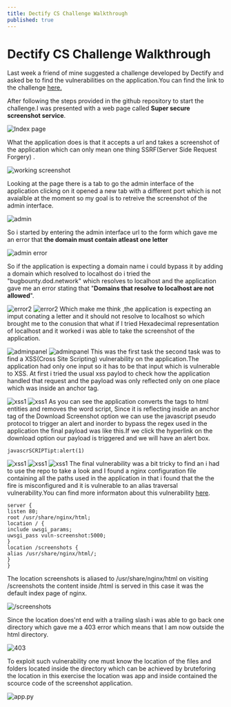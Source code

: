 ```yaml
---
title: Dectify CS Challenge Walkthrough
published: true
---
```


# Dectify CS Challenge Walkthrough

Last week a friend of mine suggested a challenge developed by Dectify and asked be to find the vulnerabilities on the application.You can find the link to the challenge [here.](https://github.com/detectify/cs-challenge)

After following the steps provided in the github repository to start the challenge.I was presented with a web page called **Super secure screenshot service**.

![Index page](https://github.com/apoorvaniranjan/apoorvaniranjan.github.io/raw/main/assets/images/dectify-cs/1.png)

What the application does is that it accepts a url and takes a screenshot of the application which can only mean one thing SSRF(Server Side Request Forgery) .

![working screenshot](https://github.com/apoorvaniranjan/apoorvaniranjan.github.io/raw/main/assets/images/dectify-cs/2.png)

Looking at the page there is a tab to go the admin interface of the application clickng on it opened a new tab with a different port which is not avaialble at the moment so my goal is to retreive the screenshot of the admin interface. 

![admin](https://github.com/apoorvaniranjan/apoorvaniranjan.github.io/raw/main/assets/images/dectify-cs/3.png)

So i started by entering the admin interface url to the form which gave me an error that **the domain must contain atleast one letter**

![admin error](https://github.com/apoorvaniranjan/apoorvaniranjan.github.io/raw/main/assets/images/dectify-cs/4.png)

So if the application is expecting a domain name i could bypass it by adding a domain which resolved to localhost do i tried the "bugbounty.dod.network" which resolves to localhost and the application gave me an error stating that "**Domains that resolve to localhost are not allowed**". 

![error2](https://github.com/apoorvaniranjan/apoorvaniranjan.github.io/raw/main/assets/images/dectify-cs/5.png)
![error2](https://github.com/apoorvaniranjan/apoorvaniranjan.github.io/raw/main/assets/images/dectify-cs/6.png)
Which make me think ,the application is expecting an imput conating a letter and it should not resolve to localhost so which brought me to the conusion that what if I tried Hexadecimal representation of localhost and it worked i was able to take the screenshot of the application.

![adminpanel](https://github.com/apoorvaniranjan/apoorvaniranjan.github.io/raw/main/assets/images/dectify-cs/7.png)
![adminpanel](https://github.com/apoorvaniranjan/apoorvaniranjan.github.io/raw/main/assets/images/dectify-cs/8.png)
This was the first task the second task was to find a XSS(Cross Site Scripting) vulnerability on the application.The application had only one input so it has to be that input which is vulnerable to XSS. At first i tried the usual xss paylod to check how the application handled that request and the payload was only reflected only on one place which was inside an anchor tag.

![xss1](https://github.com/apoorvaniranjan/apoorvaniranjan.github.io/raw/main/assets/images/dectify-cs/9.png)
![xss1](https://github.com/apoorvaniranjan/apoorvaniranjan.github.io/raw/main/assets/images/dectify-cs/10.png)
As you can see the application converts the tags to html entities and removes the word script, Since it is reflecting inside an anchor tag of the Download Screenshot option we can use the javascript pseudo protocol to trigger an alert and inorder to bypass the regex used in the application the final payload was like this.If we click the hyperlink on the download option our payload is triggered and we will have an alert box.

    javascrSCRIPTipt:alert(1)

![xss1](https://github.com/apoorvaniranjan/apoorvaniranjan.github.io/raw/main/assets/images/dectify-cs/11.png)
![xss1](https://github.com/apoorvaniranjan/apoorvaniranjan.github.io/raw/main/assets/images/dectify-cs/12.png)
![xss1](https://github.com/apoorvaniranjan/apoorvaniranjan.github.io/raw/main/assets/images/dectify-cs/13.png)
The final vulnerability was a bit tricky to find an i had to use the repo to take a look and I found a nginx configuration file containing all the paths used in the application in that i found that the the fire is misconfigured and it is vulnerable to an alias traversal vulnerability.You can find more informaton about this vulnerability [here](https://i.blackhat.com/us-18/Wed-August-8/us-18-Orange-Tsai-Breaking-Parser-Logic-Take-Your-Path-Normalization-Off-And-Pop-0days-Out-2.pdf).

```
server {
listen 80;
root /usr/share/nginx/html;
location / {
include uwsgi_params;
uwsgi_pass vuln-screenshot:5000;
}
location /screenshots {
alias /usr/share/nginx/html/;
}
}
```
The location screenshots is aliased to /usr/share/nginx/html on visiting /screenshots the content inside /html is served in this case it was the default index page of nginx.

![/screenshots](https://github.com/apoorvaniranjan/apoorvaniranjan.github.io/raw/main/assets/images/dectify-cs/14.png)
                       
 Since the location does'nt end with a trailing slash i was able to go back one directory which gave me a 403 error which means that I am now outside the html directory. 

![403](https://github.com/apoorvaniranjan/apoorvaniranjan.github.io/raw/main/assets/images/dectify-cs/15.png)

To exploit such vulnerability one must know the location of the files and folders located inside the directory which can be achieved by bruteforing the location in this exercise the location was app and inside contained the scource code of the screenshot application.

![app.py](https://github.com/apoorvaniranjan/apoorvaniranjan.github.io/raw/main/assets/images/dectify-cs/16.png)

